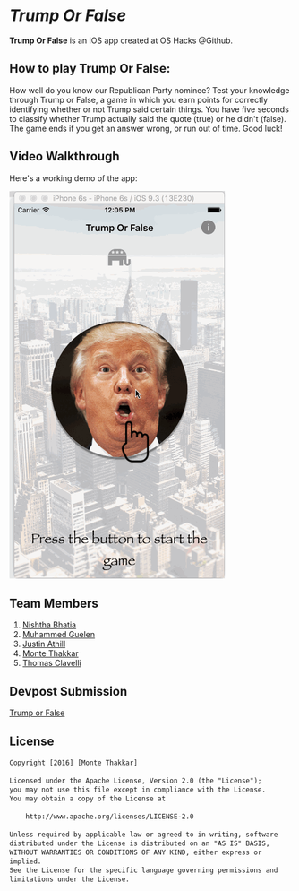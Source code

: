 # *Trump Or False*

**Trump Or False** is an iOS app created at OS Hacks @Github.


## How to play Trump Or False:

How well do you know our Republican Party nominee? Test your knowledge through Trump or False, a game in which you earn points for correctly identifying whether or not Trump said certain things. You have five seconds to classify whether Trump actually said the quote (true) or he didn't (false). The game ends if you get an answer wrong, or run out of time. Good luck!


## Video Walkthrough

Here's a working demo of the app:

![Trump Or False walkthrough](trump.gif)


## Team Members

1. [Nishtha Bhatia](https://github.com/nishthabhatia)
2. [Muhammed Guelen](https://github.com/mguelen)
3. [Justin Athill](https://github.com/jathill)
4. [Monte Thakkar](https://github.com/monte9)
5. [Thomas Clavelli](https://github.com/tjclavel)

## Devpost Submission

[Trump or False](http://devpost.com/software/trump-or-false)

## License

    Copyright [2016] [Monte Thakkar]

    Licensed under the Apache License, Version 2.0 (the "License");
    you may not use this file except in compliance with the License.
    You may obtain a copy of the License at

        http://www.apache.org/licenses/LICENSE-2.0

    Unless required by applicable law or agreed to in writing, software
    distributed under the License is distributed on an "AS IS" BASIS,
    WITHOUT WARRANTIES OR CONDITIONS OF ANY KIND, either express or implied.
    See the License for the specific language governing permissions and
    limitations under the License.
